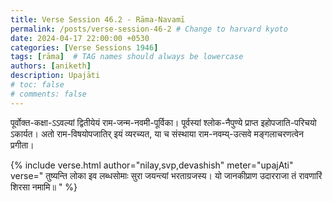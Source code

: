 ```yaml
---
title: Verse Session 46.2 - Rāma-Navamī
permalink: /posts/verse-session-46-2 # Change to harvard kyoto
date: 2024-04-17 22:00:00 +0530
categories: [Verse Sessions 1946]
tags: [rāma]  # TAG names should always be lowercase
authors: [aniketh]
description: Upajāti
# toc: false
# comments: false
---
```


पूर्वोक्त-कक्षा-ऽऽवल्यां द्वितीयेयं राम-जन्म-नवमी-पूर्विका। पूर्वस्यां श्लोक-नैपुण्ये प्राप्त इहोपजाति-परिचयो ऽकार्यत। अतो राम-विषयोपजातिर् इयं व्यरच्यत, या च संस्थाया राम-नवम्य्-उत्सवे मङ्गलाचरणत्वेन प्रगीता।

<!-- Verse format -->

{% include verse.html
   author="nilay,svp,devashish"
   meter="upajAti"
   verse="
   तुष्यन्ति लोका इव लब्धसोमाः
   सुरा जयन्त्यां भरताग्रजस्य।
   यो जानकीप्राण उदारराजा
   तं रावणारिं शिरसा नमामि॥
   "
%}

